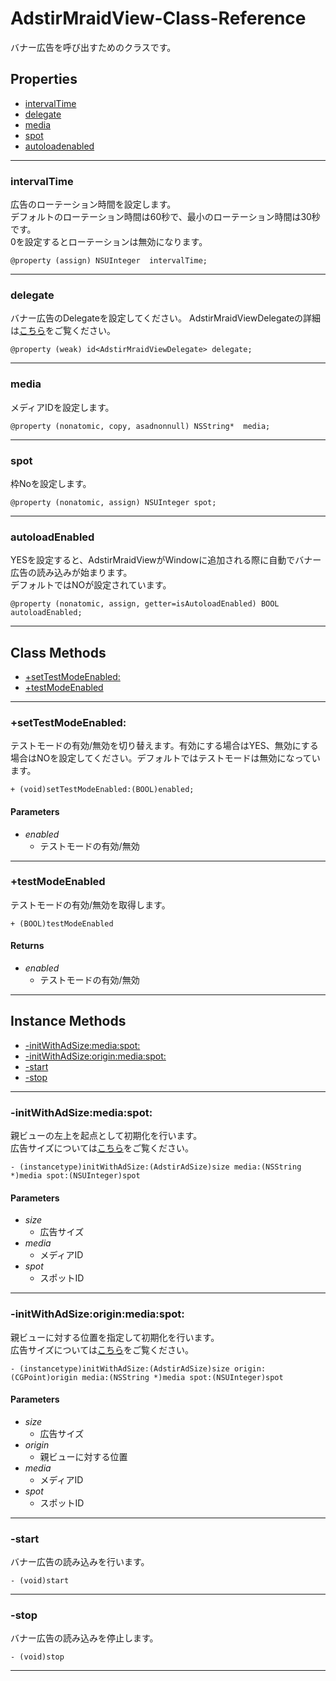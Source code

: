 # AdstirMraidView-Class-Reference

バナー広告を呼び出すためのクラスです。

## Properties

* [intervalTime](#intervaltime)
* [delegate](#delegate)
* [media](#media)
* [spot](#spot)
* [autoloadenabled](#autoloadenabled)

***

### intervalTime
広告のローテーション時間を設定します。  
デフォルトのローテーション時間は60秒で、最小のローテーション時間は30秒です。  
0を設定するとローテーションは無効になります。
```objc
@property (assign) NSUInteger  intervalTime;
```

***

### delegate
バナー広告のDelegateを設定してください。
AdstirMraidViewDelegateの詳細は[こちら](AdstirMraidViewDelegate-Protocol-Reference.md)をご覧ください。

```objc
@property (weak) id<AdstirMraidViewDelegate> delegate;
```

***


### media
メディアIDを設定します。

```objc
@property (nonatomic, copy, asadnonnull) NSString*  media;
```

***

### spot
枠Noを設定します。

```objc
@property (nonatomic, assign) NSUInteger spot;
```

***

### autoloadEnabled
YESを設定すると、AdstirMraidViewがWindowに追加される際に自動でバナー広告の読み込みが始まります。  
デフォルトではNOが設定されています。

```objc
@property (nonatomic, assign, getter=isAutoloadEnabled) BOOL autoloadEnabled;
```

***

## Class Methods

* [+setTestModeEnabled:](#settestmodeenabled)
* [+testModeEnabled](#testmodeenabled)

***

### +setTestModeEnabled:
テストモードの有効/無効を切り替えます。有効にする場合はYES、無効にする場合はNOを設定してください。デフォルトではテストモードは無効になっています。
```objc
+ (void)setTestModeEnabled:(BOOL)enabled;
```

#### Parameters
* _enabled_
    * テストモードの有効/無効

***

### +testModeEnabled
テストモードの有効/無効を取得します。

```objc
+ (BOOL)testModeEnabled
```

#### Returns
* _enabled_
    * テストモードの有効/無効

***

## Instance Methods

* [-initWithAdSize:media:spot:](#-initwithadsizemediaspot)
* [-initWithAdSize:origin:media:spot:](#-initwithadsizeoriginmediaspot)
* [-start](#-start)
* [-stop](#-stop)

***

### -initWithAdSize:media:spot:
親ビューの左上を起点として初期化を行います。  
広告サイズについては[こちら](../../ad/banner.md#対応している広告サイズ)をご覧ください。

```objc
- (instancetype)initWithAdSize:(AdstirAdSize)size media:(NSString *)media spot:(NSUInteger)spot
```

#### Parameters
* _size_
    * 広告サイズ
* _media_
    * メディアID
* _spot_
    * スポットID

***

### -initWithAdSize:origin:media:spot:
親ビューに対する位置を指定して初期化を行います。  
広告サイズについては[こちら](../../ad/banner.md#対応している広告サイズ)をご覧ください。

```objc
- (instancetype)initWithAdSize:(AdstirAdSize)size origin:(CGPoint)origin media:(NSString *)media spot:(NSUInteger)spot
```

#### Parameters
* _size_
    * 広告サイズ
* _origin_
    * 親ビューに対する位置
* _media_
    * メディアID
* _spot_
    * スポットID

***

### -start
バナー広告の読み込みを行います。
```objc
- (void)start
```

***

### -stop
バナー広告の読み込みを停止します。
```objc
- (void)stop
```

***